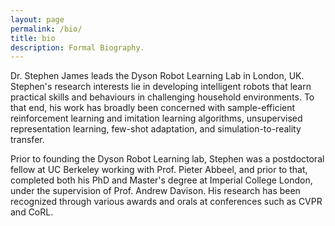```yaml
---
layout: page
permalink: /bio/
title: bio
description: Formal Biography.
---
```


Dr. Stephen James leads the Dyson Robot Learning Lab in London, UK. Stephen's research interests lie in developing intelligent robots that learn practical skills and behaviours in challenging household environments. To that end, his work has broadly been concerned with sample-efficient reinforcement learning and imitation learning algorithms, unsupervised representation learning, few-shot adaptation, and simulation-to-reality transfer.

Prior to founding the Dyson Robot Learning lab, Stephen was a postdoctoral fellow at UC Berkeley working with Prof. Pieter Abbeel, and prior to that, completed both his PhD and Master's degree at Imperial College London, under the supervision of Prof. Andrew Davison. His research has been recognized through various awards and orals at conferences such as CVPR and CoRL. 
